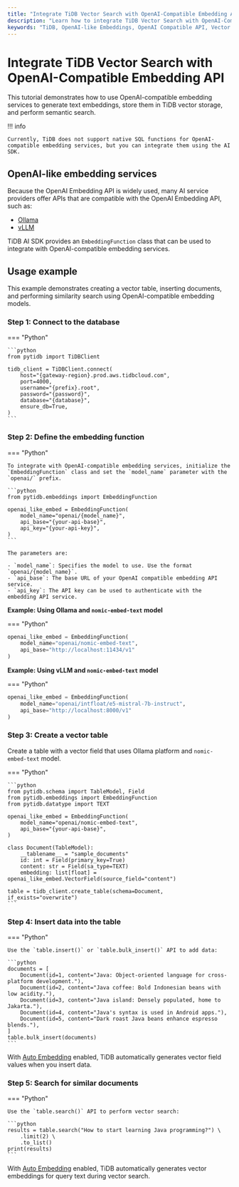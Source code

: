 ```yaml
---
title: "Integrate TiDB Vector Search with OpenAI-Compatible Embedding API"
description: "Learn how to integrate TiDB Vector Search with OpenAI-Compatible Embedding API to store embeddings and perform semantic search."
keywords: "TiDB, OpenAI-like Embeddings, OpenAI Compatible API, Vector search, text embeddings"
---
```


# Integrate TiDB Vector Search with OpenAI-Compatible Embedding API

This tutorial demonstrates how to use OpenAI-compatible embedding services to generate text embeddings, store them in TiDB vector storage, and perform semantic search.

!!! info

    Currently, TiDB does not support native SQL functions for OpenAI-compatible embedding services, but you can integrate them using the AI SDK.

## OpenAI-like embedding services

Because the OpenAI Embedding API is widely used, many AI service providers offer APIs that are compatible with the OpenAI Embedding API, such as:

- [Ollama](https://ollama.com/)
- [vLLM](https://vllm.ai/)

TiDB AI SDK provides an `EmbeddingFunction` class that can be used to integrate with OpenAI-compatible embedding services.

## Usage example

This example demonstrates creating a vector table, inserting documents, and performing similarity search using OpenAI-compatible embedding models.

### Step 1: Connect to the database

=== "Python"

    ```python
    from pytidb import TiDBClient

    tidb_client = TiDBClient.connect(
        host="{gateway-region}.prod.aws.tidbcloud.com",
        port=4000,
        username="{prefix}.root",
        password="{password}",
        database="{database}",
        ensure_db=True,
    )
    ```

### Step 2: Define the embedding function

=== "Python"

    To integrate with OpenAI-compatible embedding services, initialize the `EmbeddingFunction` class and set the `model_name` parameter with the `openai/` prefix.

    ```python
    from pytidb.embeddings import EmbeddingFunction

    openai_like_embed = EmbeddingFunction(
        model_name="openai/{model_name}",
        api_base="{your-api-base}",
        api_key="{your-api-key}",
    )
    ```

    The parameters are:

    - `model_name`: Specifies the model to use. Use the format `openai/{model_name}`.
    - `api_base`: The base URL of your OpenAI compatible embedding API service.
    - `api_key`: The API key can be used to authenticate with the embedding API service.


**Example: Using Ollama and `nomic-embed-text` model**

=== "Python"

```python
openai_like_embed = EmbeddingFunction(
    model_name="openai/nomic-embed-text",
    api_base="http://localhost:11434/v1"
)
```

**Example: Using vLLM and `nomic-embed-text` model**

=== "Python"

```python
openai_like_embed = EmbeddingFunction(
    model_name="openai/intfloat/e5-mistral-7b-instruct",
    api_base="http://localhost:8000/v1"
)
```

### Step 3: Create a vector table

Create a table with a vector field that uses Ollama platform and `nomic-embed-text` model.

=== "Python"

    ```python
    from pytidb.schema import TableModel, Field
    from pytidb.embeddings import EmbeddingFunction
    from pytidb.datatype import TEXT

    openai_like_embed = EmbeddingFunction(
        model_name="openai/nomic-embed-text",
        api_base="{your-api-base}",
    )

    class Document(TableModel):
        __tablename__ = "sample_documents"
        id: int = Field(primary_key=True)
        content: str = Field(sa_type=TEXT)
        embedding: list[float] = openai_like_embed.VectorField(source_field="content")

    table = tidb_client.create_table(schema=Document, if_exists="overwrite")
    ```

### Step 4: Insert data into the table

=== "Python"

    Use the `table.insert()` or `table.bulk_insert()` API to add data:

    ```python
    documents = [
        Document(id=1, content="Java: Object-oriented language for cross-platform development."),
        Document(id=2, content="Java coffee: Bold Indonesian beans with low acidity."),
        Document(id=3, content="Java island: Densely populated, home to Jakarta."),
        Document(id=4, content="Java's syntax is used in Android apps."),
        Document(id=5, content="Dark roast Java beans enhance espresso blends."),
    ]
    table.bulk_insert(documents)
    ```

With [Auto Embedding](../guides/auto-embedding.md) enabled, TiDB automatically generates vector field values when you insert data.

### Step 5: Search for similar documents

=== "Python"

    Use the `table.search()` API to perform vector search:

    ```python
    results = table.search("How to start learning Java programming?") \
        .limit(2) \
        .to_list()
    print(results)
    ```

With [Auto Embedding](../guides/auto-embedding.md) enabled, TiDB automatically generates vector embeddings for query text during vector search.
